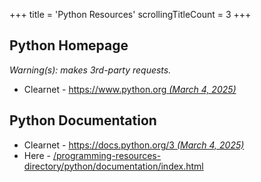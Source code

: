 +++
title               = 'Python Resources'
scrollingTitleCount = 3
+++

## Python Homepage

*Warning(s): makes 3rd-party requests.*

- Clearnet - [https://www.python.org *(March 4, 2025)*](https://www.python.org)

## Python Documentation

- Clearnet - [https://docs.python.org/3 *(March 4, 2025)*](https://docs.python.org/3/)
- Here - [/programming-resources-directory/python/documentation/index.html](/programming-resources-directory/python/documentation/index.html)
